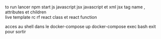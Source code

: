 to run lancer npm start
js javascript  jsx javascript et xml
    jsx tag name , attributes et children  
 live template 
 rc rf   react class et react function
 
 acces au shell  dans le docker-compose up
 docker-compose exec  bash
 exit pour sortir
